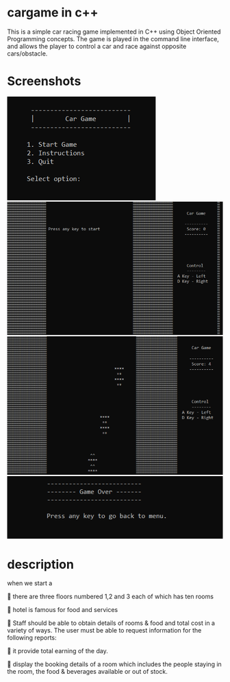 # cargame in c++
This is a simple car racing game implemented in C++ using Object Oriented Programming concepts. The game is played in the command line interface, and allows the player to control a car and race against opposite cars/obstacle.
# Screenshots 
![Screenshot](https://github.com/Rudraksh2003/cargame/blob/e08966053d099dea5fbb603342276594844bc2c2/01.png?raw=true)
![Screenshot](https://github.com/Rudraksh2003/cargame/blob/main/02.png?raw=true)
![Screenshot](https://github.com/Rudraksh2003/cargame/blob/main/03.png?raw=true)
![Screenshot](https://github.com/Rudraksh2003/cargame/blob/main/04.png?raw=true)

# description 
when we start a

 there are three floors numbered 1,2 and 3 each of which has ten rooms  

 hotel is famous for food and services


 Staff should be able to obtain details of  rooms & food and total cost in a variety of ways. The user must be able to request information for the following reports:

 it provide total earning of the day.

 display the booking details of a  room which includes the people staying in the room,
the food & beverages available or out of stock.
